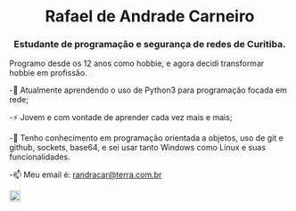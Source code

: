 <h1 align="center">Rafael de Andrade Carneiro</h1>
<h3 align="center">Estudante de programação e segurança de redes de Curitiba.</h3>

Programo desde os 12 anos como hobbie, e agora decidi transformar hobbie em profissão.

-🌱 Atualmente aprendendo o uso de Python3 para programação focada em rede;

-⚡ Jovem e com vontade de aprender cada vez mais e mais;

-🔭 Tenho conhecimento em programação orientada a objetos, uso de git e github, sockets, base64, e sei usar tanto Windows como Linux e suas funcionalidades.

-📫 Meu email é: randracar@terra.com.br


<a href="https://www.linkedin.com/in/rafaelandradecarneiro" target="blank"><img align="center" src="https://cdn.jsdelivr.net/npm/simple-icons@3.0.1/icons/linkedin.svg" alt="https://www.linkedin.com/in/rafaelandradecarneiro" height="20" width="20" /></a>
